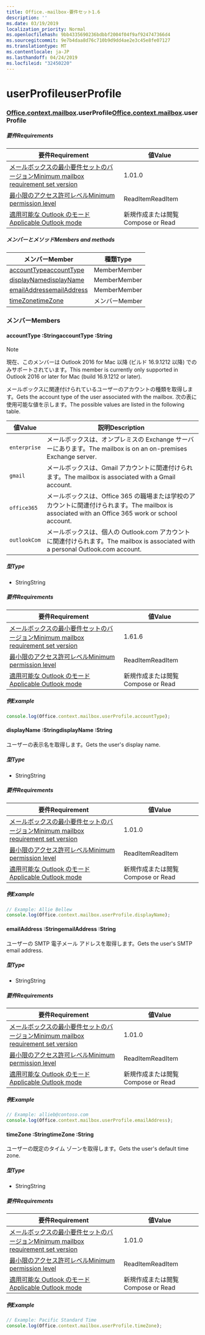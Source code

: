 ```yaml
---
title: Office.-mailbox-要件セット1.6
description: ''
ms.date: 03/19/2019
localization_priority: Normal
ms.openlocfilehash: 9bb4335690236bdbbf2004f04f9af924747366d4
ms.sourcegitcommit: 9e7b4daa8d76c710b9d9dd4ae2e3c45e8fe07127
ms.translationtype: MT
ms.contentlocale: ja-JP
ms.lasthandoff: 04/24/2019
ms.locfileid: "32450220"
---
```

# <a name="userprofile"></a><span data-ttu-id="35b05-102">userProfile</span><span class="sxs-lookup"><span data-stu-id="35b05-102">userProfile</span></span>

### <a name="officeofficemdcontextofficecontextmdmailboxofficecontextmailboxmduserprofile"></a><span data-ttu-id="35b05-103">[Office](Office.md)[.context](Office.context.md)[.mailbox](Office.context.mailbox.md).userProfile</span><span class="sxs-lookup"><span data-stu-id="35b05-103">[Office](Office.md)[.context](Office.context.md)[.mailbox](Office.context.mailbox.md).userProfile</span></span>

##### <a name="requirements"></a><span data-ttu-id="35b05-104">要件</span><span class="sxs-lookup"><span data-stu-id="35b05-104">Requirements</span></span>

|<span data-ttu-id="35b05-105">要件</span><span class="sxs-lookup"><span data-stu-id="35b05-105">Requirement</span></span>| <span data-ttu-id="35b05-106">値</span><span class="sxs-lookup"><span data-stu-id="35b05-106">Value</span></span>|
|---|---|
|[<span data-ttu-id="35b05-107">メールボックスの最小要件セットのバージョン</span><span class="sxs-lookup"><span data-stu-id="35b05-107">Minimum mailbox requirement set version</span></span>](/office/dev/add-ins/reference/requirement-sets/outlook-api-requirement-sets)| <span data-ttu-id="35b05-108">1.0</span><span class="sxs-lookup"><span data-stu-id="35b05-108">1.0</span></span>|
|[<span data-ttu-id="35b05-109">最小限のアクセス許可レベル</span><span class="sxs-lookup"><span data-stu-id="35b05-109">Minimum permission level</span></span>](/outlook/add-ins/understanding-outlook-add-in-permissions)| <span data-ttu-id="35b05-110">ReadItem</span><span class="sxs-lookup"><span data-stu-id="35b05-110">ReadItem</span></span>|
|[<span data-ttu-id="35b05-111">適用可能な Outlook のモード</span><span class="sxs-lookup"><span data-stu-id="35b05-111">Applicable Outlook mode</span></span>](/outlook/add-ins/#extension-points)| <span data-ttu-id="35b05-112">新規作成または閲覧</span><span class="sxs-lookup"><span data-stu-id="35b05-112">Compose or Read</span></span>|

##### <a name="members-and-methods"></a><span data-ttu-id="35b05-113">メンバーとメソッド</span><span class="sxs-lookup"><span data-stu-id="35b05-113">Members and methods</span></span>

| <span data-ttu-id="35b05-114">メンバー</span><span class="sxs-lookup"><span data-stu-id="35b05-114">Member</span></span> | <span data-ttu-id="35b05-115">種類</span><span class="sxs-lookup"><span data-stu-id="35b05-115">Type</span></span> |
|--------|------|
| [<span data-ttu-id="35b05-116">accountType</span><span class="sxs-lookup"><span data-stu-id="35b05-116">accountType</span></span>](#accounttype-string) | <span data-ttu-id="35b05-117">Member</span><span class="sxs-lookup"><span data-stu-id="35b05-117">Member</span></span> |
| [<span data-ttu-id="35b05-118">displayName</span><span class="sxs-lookup"><span data-stu-id="35b05-118">displayName</span></span>](#displayname-string) | <span data-ttu-id="35b05-119">Member</span><span class="sxs-lookup"><span data-stu-id="35b05-119">Member</span></span> |
| [<span data-ttu-id="35b05-120">emailAddress</span><span class="sxs-lookup"><span data-stu-id="35b05-120">emailAddress</span></span>](#emailaddress-string) | <span data-ttu-id="35b05-121">Member</span><span class="sxs-lookup"><span data-stu-id="35b05-121">Member</span></span> |
| [<span data-ttu-id="35b05-122">timeZone</span><span class="sxs-lookup"><span data-stu-id="35b05-122">timeZone</span></span>](#timezone-string) | <span data-ttu-id="35b05-123">メンバー</span><span class="sxs-lookup"><span data-stu-id="35b05-123">Member</span></span> |

### <a name="members"></a><span data-ttu-id="35b05-124">メンバー</span><span class="sxs-lookup"><span data-stu-id="35b05-124">Members</span></span>

####  <a name="accounttype-string"></a><span data-ttu-id="35b05-125">accountType :String</span><span class="sxs-lookup"><span data-stu-id="35b05-125">accountType :String</span></span>

> [!NOTE]
> <span data-ttu-id="35b05-126">現在、このメンバーは Outlook 2016 for Mac 以降 (ビルド 16.9.1212 以降) でのみサポートされています。</span><span class="sxs-lookup"><span data-stu-id="35b05-126">This member is currently only supported in Outlook 2016 or later for Mac (build 16.9.1212 or later).</span></span>

<span data-ttu-id="35b05-127">メールボックスに関連付けられているユーザーのアカウントの種類を取得します。</span><span class="sxs-lookup"><span data-stu-id="35b05-127">Gets the account type of the user associated with the mailbox.</span></span> <span data-ttu-id="35b05-128">次の表に使用可能な値を示します。</span><span class="sxs-lookup"><span data-stu-id="35b05-128">The possible values are listed in the following table.</span></span>

| <span data-ttu-id="35b05-129">値</span><span class="sxs-lookup"><span data-stu-id="35b05-129">Value</span></span> | <span data-ttu-id="35b05-130">説明</span><span class="sxs-lookup"><span data-stu-id="35b05-130">Description</span></span> |
|-------|-------------|
| `enterprise` | <span data-ttu-id="35b05-131">メールボックスは、オンプレミスの Exchange サーバーにあります。</span><span class="sxs-lookup"><span data-stu-id="35b05-131">The mailbox is on an on-premises Exchange server.</span></span> |
| `gmail` | <span data-ttu-id="35b05-132">メールボックスは、Gmail アカウントに関連付けられます。</span><span class="sxs-lookup"><span data-stu-id="35b05-132">The mailbox is associated with a Gmail account.</span></span> |
| `office365` | <span data-ttu-id="35b05-133">メールボックスは、Office 365 の職場または学校のアカウントに関連付けられます。</span><span class="sxs-lookup"><span data-stu-id="35b05-133">The mailbox is associated with an Office 365 work or school account.</span></span> |
| `outlookCom` | <span data-ttu-id="35b05-134">メールボックスは、個人の Outlook.com アカウントに関連付けられます。</span><span class="sxs-lookup"><span data-stu-id="35b05-134">The mailbox is associated with a personal Outlook.com account.</span></span> |

##### <a name="type"></a><span data-ttu-id="35b05-135">型</span><span class="sxs-lookup"><span data-stu-id="35b05-135">Type</span></span>

*   <span data-ttu-id="35b05-136">String</span><span class="sxs-lookup"><span data-stu-id="35b05-136">String</span></span>

##### <a name="requirements"></a><span data-ttu-id="35b05-137">要件</span><span class="sxs-lookup"><span data-stu-id="35b05-137">Requirements</span></span>

|<span data-ttu-id="35b05-138">要件</span><span class="sxs-lookup"><span data-stu-id="35b05-138">Requirement</span></span>| <span data-ttu-id="35b05-139">値</span><span class="sxs-lookup"><span data-stu-id="35b05-139">Value</span></span>|
|---|---|
|[<span data-ttu-id="35b05-140">メールボックスの最小要件セットのバージョン</span><span class="sxs-lookup"><span data-stu-id="35b05-140">Minimum mailbox requirement set version</span></span>](/office/dev/add-ins/reference/requirement-sets/outlook-api-requirement-sets)| <span data-ttu-id="35b05-141">1.6</span><span class="sxs-lookup"><span data-stu-id="35b05-141">1.6</span></span> |
|[<span data-ttu-id="35b05-142">最小限のアクセス許可レベル</span><span class="sxs-lookup"><span data-stu-id="35b05-142">Minimum permission level</span></span>](/outlook/add-ins/understanding-outlook-add-in-permissions)| <span data-ttu-id="35b05-143">ReadItem</span><span class="sxs-lookup"><span data-stu-id="35b05-143">ReadItem</span></span>|
|[<span data-ttu-id="35b05-144">適用可能な Outlook のモード</span><span class="sxs-lookup"><span data-stu-id="35b05-144">Applicable Outlook mode</span></span>](/outlook/add-ins/#extension-points)| <span data-ttu-id="35b05-145">新規作成または閲覧</span><span class="sxs-lookup"><span data-stu-id="35b05-145">Compose or Read</span></span>|

##### <a name="example"></a><span data-ttu-id="35b05-146">例</span><span class="sxs-lookup"><span data-stu-id="35b05-146">Example</span></span>

```javascript
console.log(Office.context.mailbox.userProfile.accountType);
```

####  <a name="displayname-string"></a><span data-ttu-id="35b05-147">displayName :String</span><span class="sxs-lookup"><span data-stu-id="35b05-147">displayName :String</span></span>

<span data-ttu-id="35b05-148">ユーザーの表示名を取得します。</span><span class="sxs-lookup"><span data-stu-id="35b05-148">Gets the user's display name.</span></span>

##### <a name="type"></a><span data-ttu-id="35b05-149">型</span><span class="sxs-lookup"><span data-stu-id="35b05-149">Type</span></span>

*   <span data-ttu-id="35b05-150">String</span><span class="sxs-lookup"><span data-stu-id="35b05-150">String</span></span>

##### <a name="requirements"></a><span data-ttu-id="35b05-151">要件</span><span class="sxs-lookup"><span data-stu-id="35b05-151">Requirements</span></span>

|<span data-ttu-id="35b05-152">要件</span><span class="sxs-lookup"><span data-stu-id="35b05-152">Requirement</span></span>| <span data-ttu-id="35b05-153">値</span><span class="sxs-lookup"><span data-stu-id="35b05-153">Value</span></span>|
|---|---|
|[<span data-ttu-id="35b05-154">メールボックスの最小要件セットのバージョン</span><span class="sxs-lookup"><span data-stu-id="35b05-154">Minimum mailbox requirement set version</span></span>](/office/dev/add-ins/reference/requirement-sets/outlook-api-requirement-sets)| <span data-ttu-id="35b05-155">1.0</span><span class="sxs-lookup"><span data-stu-id="35b05-155">1.0</span></span>|
|[<span data-ttu-id="35b05-156">最小限のアクセス許可レベル</span><span class="sxs-lookup"><span data-stu-id="35b05-156">Minimum permission level</span></span>](/outlook/add-ins/understanding-outlook-add-in-permissions)| <span data-ttu-id="35b05-157">ReadItem</span><span class="sxs-lookup"><span data-stu-id="35b05-157">ReadItem</span></span>|
|[<span data-ttu-id="35b05-158">適用可能な Outlook のモード</span><span class="sxs-lookup"><span data-stu-id="35b05-158">Applicable Outlook mode</span></span>](/outlook/add-ins/#extension-points)| <span data-ttu-id="35b05-159">新規作成または閲覧</span><span class="sxs-lookup"><span data-stu-id="35b05-159">Compose or Read</span></span>|

##### <a name="example"></a><span data-ttu-id="35b05-160">例</span><span class="sxs-lookup"><span data-stu-id="35b05-160">Example</span></span>

```javascript
// Example: Allie Bellew
console.log(Office.context.mailbox.userProfile.displayName);
```

####  <a name="emailaddress-string"></a><span data-ttu-id="35b05-161">emailAddress :String</span><span class="sxs-lookup"><span data-stu-id="35b05-161">emailAddress :String</span></span>

<span data-ttu-id="35b05-162">ユーザーの SMTP 電子メール アドレスを取得します。</span><span class="sxs-lookup"><span data-stu-id="35b05-162">Gets the user's SMTP email address.</span></span>

##### <a name="type"></a><span data-ttu-id="35b05-163">型</span><span class="sxs-lookup"><span data-stu-id="35b05-163">Type</span></span>

*   <span data-ttu-id="35b05-164">String</span><span class="sxs-lookup"><span data-stu-id="35b05-164">String</span></span>

##### <a name="requirements"></a><span data-ttu-id="35b05-165">要件</span><span class="sxs-lookup"><span data-stu-id="35b05-165">Requirements</span></span>

|<span data-ttu-id="35b05-166">要件</span><span class="sxs-lookup"><span data-stu-id="35b05-166">Requirement</span></span>| <span data-ttu-id="35b05-167">値</span><span class="sxs-lookup"><span data-stu-id="35b05-167">Value</span></span>|
|---|---|
|[<span data-ttu-id="35b05-168">メールボックスの最小要件セットのバージョン</span><span class="sxs-lookup"><span data-stu-id="35b05-168">Minimum mailbox requirement set version</span></span>](/office/dev/add-ins/reference/requirement-sets/outlook-api-requirement-sets)| <span data-ttu-id="35b05-169">1.0</span><span class="sxs-lookup"><span data-stu-id="35b05-169">1.0</span></span>|
|[<span data-ttu-id="35b05-170">最小限のアクセス許可レベル</span><span class="sxs-lookup"><span data-stu-id="35b05-170">Minimum permission level</span></span>](/outlook/add-ins/understanding-outlook-add-in-permissions)| <span data-ttu-id="35b05-171">ReadItem</span><span class="sxs-lookup"><span data-stu-id="35b05-171">ReadItem</span></span>|
|[<span data-ttu-id="35b05-172">適用可能な Outlook のモード</span><span class="sxs-lookup"><span data-stu-id="35b05-172">Applicable Outlook mode</span></span>](/outlook/add-ins/#extension-points)| <span data-ttu-id="35b05-173">新規作成または閲覧</span><span class="sxs-lookup"><span data-stu-id="35b05-173">Compose or Read</span></span>|

##### <a name="example"></a><span data-ttu-id="35b05-174">例</span><span class="sxs-lookup"><span data-stu-id="35b05-174">Example</span></span>

```javascript
// Example: allieb@contoso.com
console.log(Office.context.mailbox.userProfile.emailAddress);
```

####  <a name="timezone-string"></a><span data-ttu-id="35b05-175">timeZone :String</span><span class="sxs-lookup"><span data-stu-id="35b05-175">timeZone :String</span></span>

<span data-ttu-id="35b05-176">ユーザーの既定のタイム ゾーンを取得します。</span><span class="sxs-lookup"><span data-stu-id="35b05-176">Gets the user's default time zone.</span></span>

##### <a name="type"></a><span data-ttu-id="35b05-177">型</span><span class="sxs-lookup"><span data-stu-id="35b05-177">Type</span></span>

*   <span data-ttu-id="35b05-178">String</span><span class="sxs-lookup"><span data-stu-id="35b05-178">String</span></span>

##### <a name="requirements"></a><span data-ttu-id="35b05-179">要件</span><span class="sxs-lookup"><span data-stu-id="35b05-179">Requirements</span></span>

|<span data-ttu-id="35b05-180">要件</span><span class="sxs-lookup"><span data-stu-id="35b05-180">Requirement</span></span>| <span data-ttu-id="35b05-181">値</span><span class="sxs-lookup"><span data-stu-id="35b05-181">Value</span></span>|
|---|---|
|[<span data-ttu-id="35b05-182">メールボックスの最小要件セットのバージョン</span><span class="sxs-lookup"><span data-stu-id="35b05-182">Minimum mailbox requirement set version</span></span>](/office/dev/add-ins/reference/requirement-sets/outlook-api-requirement-sets)| <span data-ttu-id="35b05-183">1.0</span><span class="sxs-lookup"><span data-stu-id="35b05-183">1.0</span></span>|
|[<span data-ttu-id="35b05-184">最小限のアクセス許可レベル</span><span class="sxs-lookup"><span data-stu-id="35b05-184">Minimum permission level</span></span>](/outlook/add-ins/understanding-outlook-add-in-permissions)| <span data-ttu-id="35b05-185">ReadItem</span><span class="sxs-lookup"><span data-stu-id="35b05-185">ReadItem</span></span>|
|[<span data-ttu-id="35b05-186">適用可能な Outlook のモード</span><span class="sxs-lookup"><span data-stu-id="35b05-186">Applicable Outlook mode</span></span>](/outlook/add-ins/#extension-points)| <span data-ttu-id="35b05-187">新規作成または閲覧</span><span class="sxs-lookup"><span data-stu-id="35b05-187">Compose or Read</span></span>|

##### <a name="example"></a><span data-ttu-id="35b05-188">例</span><span class="sxs-lookup"><span data-stu-id="35b05-188">Example</span></span>

```javascript
// Example: Pacific Standard Time
console.log(Office.context.mailbox.userProfile.timeZone);
```
